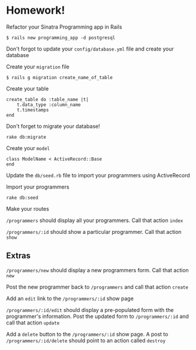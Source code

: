 # Homework!

Refactor your Sinatra Programming app in Rails

```
$ rails new programming_app -d postgresql
```

Don't forgot to update your `config/database.yml` file and create your database

Create your `migration` file

```
$ rails g migration create_name_of_table
```


Create your table

```
create_table do :table_name |t|
    t.data_type :column_name
    t.timestamps
end
```

Don't forget to migrate your database!

```
rake db:migrate
```

Create your `model`

```
class ModelName < ActiveRecord::Base
end
```

Update the `db/seed.rb` file to import your programmers using ActiveRecord

Import your programmers

```
rake db:seed
```

Make your routes

`/programmers` should display all your programmers. Call that action `index`

`/programmers/:id` should show a particular programmer.  Call that action `show`

## Extras

`/programmers/new` should display a new programmers form. Call that action `new`

Post the new programmer back to `/programmers` and call that action `create`

Add an `edit` link to the `/programmers/:id` show page

`/programmers/:id/edit` should display a pre-populated form with the programmer's information.
Post the updated form to `/programmers/:id` and call that action `update`

Add a `delete` button to the `/programmers/:id` show page.  A post to `/programmers/:id/delete` should point to an action called `destroy`
